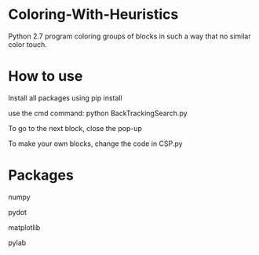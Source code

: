 # Coloring-With-Heuristics
Python 2.7 program coloring groups of blocks in such a way that no similar color touch.

# How to use
Install all packages using pip install

use the cmd command: python BackTrackingSearch.py

To go to the next block, close the pop-up

To make your own blocks, change the code in CSP.py

# Packages
numpy

pydot

matplotlib

pylab
